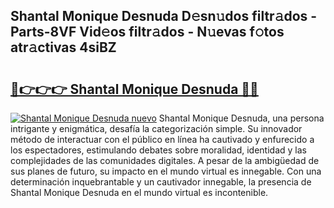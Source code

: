 ## Shantal Monique Desnuda D𝚎sn𝚞dos filtr𝚊dos - Parts-8VF Vid𝚎os filtr𝚊dos - N𝚞evas f𝚘tos atr𝚊ctivas 4siBZ

# <h2><a href="http://mbcn6c.tromn.icu/?c=Shantal+Monique+Desnuda">🔗👉👉👉 Shantal Monique Desnuda 🔗🔗</a></h2>

[![Shantal Monique Desnuda nuevo](https://i.imgur.com/pEAQMta.gif)](http://mbcn6c.tromn.icu/?c=Shantal+Monique+Desnuda)
Shantal Monique Desnuda, una persona intrigante y enigmática, desafía la categorización simple. Su innovador método de interactuar con el público en línea ha cautivado y enfurecido a los espectadores, estimulando debates sobre moralidad, identidad y las complejidades de las comunidades digitales. A pesar de la ambigüedad de sus planes de futuro, su impacto en el mundo virtual es innegable. Con una determinación inquebrantable y un cautivador innegable, la presencia de Shantal Monique Desnuda en el mundo virtual es incontenible.
